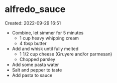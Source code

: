 # alfredo_sauce
Created: 2022-09-29 16:51

- Combine, let simmer for 5 minutes
	- 1 cup heavy whipping cream
	- 4 tbsp butter
- Add and whisk until fully melted
	- 1 1/2 cup cheese (Gruyere and/or parmesan)
	- Chopped parsley
- Add some pasta water
- Salt and pepper to taste
- Add pasta to sauce